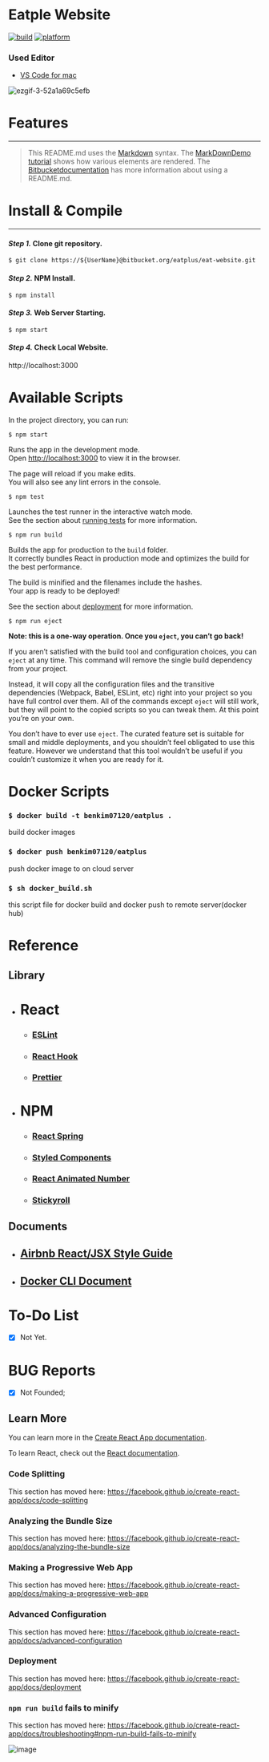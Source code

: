 

# **Eatple Website**

[![build](https://img.shields.io/badge/build-passing-brightgreen.svg)](https://bitbucket.org/xengiennering/sn3d-project) [![platform](https://img.shields.io/badge/platform-mac-lightgrey.svg)]()

### **Used Editor**

- [VS Code for mac](https://code.visualstudio.com/)

![ezgif-3-52a1a69c5efb](https://user-images.githubusercontent.com/36470472/110169866-a8cbd400-7e3c-11eb-84d1-d2de6d982c20.gif)

# **Features**

---

> This README.md uses the [Markdown](http://daringfireball.net/projects/markdown/) syntax. The [MarkDownDemo tutorial](https://bitbucket.org/tutorials/markdowndemo) shows how various elements are rendered. The [Bitbucketdocumentation](https://confluence.atlassian.com/bitbucket/readme-content-221449772.html) has more information about using a README.md.

# **Install & Compile**

---

#### **_Step 1._** Clone git repository.

```
$ git clone https://${UserName}@bitbucket.org/eatplus/eat-website.git
```

#### **_Step 2._** NPM Install.

```
$ npm install
```

#### **_Step 3._** Web Server Starting.

```
$ npm start
```

#### **_Step 4._** Check Local Website.

http://localhost:3000

# **Available Scripts**

In the project directory, you can run:

```
$ npm start
```

Runs the app in the development mode.<br>
Open [http://localhost:3000](http://localhost:3000) to view it in the browser.

The page will reload if you make edits.<br>
You will also see any lint errors in the console.

```
$ npm test
```
Launches the test runner in the interactive watch mode.<br>
See the section about [running tests](https://facebook.github.io/create-react-app/docs/running-tests) for more information.

```
$ npm run build
```

Builds the app for production to the `build` folder.<br>
It correctly bundles React in production mode and optimizes the build for the best performance.

The build is minified and the filenames include the hashes.<br>
Your app is ready to be deployed!

See the section about [deployment](https://facebook.github.io/create-react-app/docs/deployment) for more information.

```
$ npm run eject
```

**Note: this is a one-way operation. Once you `eject`, you can’t go back!**

If you aren’t satisfied with the build tool and configuration choices, you can `eject` at any time. This command will remove the single build dependency from your project.

Instead, it will copy all the configuration files and the transitive dependencies (Webpack, Babel, ESLint, etc) right into your project so you have full control over them. All of the commands except `eject` will still work, but they will point to the copied scripts so you can tweak them. At this point you’re on your own.

You don’t have to ever use `eject`. The curated feature set is suitable for small and middle deployments, and you shouldn’t feel obligated to use this feature. However we understand that this tool wouldn’t be useful if you couldn’t customize it when you are ready for it.


# **Docker Scripts**

### `$ docker build -t benkim07120/eatplus .`

build docker images

### `$ docker push benkim07120/eatplus`

push docker image to on cloud server

### `$ sh docker_build.sh`
this script file for docker build and docker push to remote server(docker hub)


# **Reference**

## **Library**
* # React 
  - ### [**ESLint**](https://eslint.org/)
  - ### [**React Hook**](https://ko.reactjs.org/docs/hooks-reference.html)
  - ### [**Prettier**](https://prettier.io/)

* # NPM
  - ### [**React Spring**](https://www.react-spring.io/)
  - ### [**Styled Components**](https://www.styled-components.com/)
  - ### [**React Animated Number**](https://www.npmjs.com/package/react-animated-number)
  - ### [**Stickyroll**](https://github.com/stickyroll/react-stickyroll)

## **Documents**
  * ## [Airbnb React/JSX Style Guide](https://github.com/airbnb/javascript/tree/master/react)
  * ## [Docker CLI Document](https://docs.docker.com/engine/reference/run/)

# To-Do List 

- [x] Not Yet.

# BUG Reports

- [x] Not Founded;

## Learn More

You can learn more in the [Create React App documentation](https://facebook.github.io/create-react-app/docs/getting-started).

To learn React, check out the [React documentation](https://reactjs.org/).

### Code Splitting

This section has moved here: https://facebook.github.io/create-react-app/docs/code-splitting

### Analyzing the Bundle Size

This section has moved here: https://facebook.github.io/create-react-app/docs/analyzing-the-bundle-size

### Making a Progressive Web App

This section has moved here: https://facebook.github.io/create-react-app/docs/making-a-progressive-web-app

### Advanced Configuration

This section has moved here: https://facebook.github.io/create-react-app/docs/advanced-configuration

### Deployment

This section has moved here: https://facebook.github.io/create-react-app/docs/deployment

### `npm run build` fails to minify

This section has moved here: https://facebook.github.io/create-react-app/docs/troubleshooting#npm-run-build-fails-to-minify

![image](https://user-images.githubusercontent.com/36470472/110169086-7f5e7880-7e3b-11eb-89fd-e3bc12c6fe76.png)

